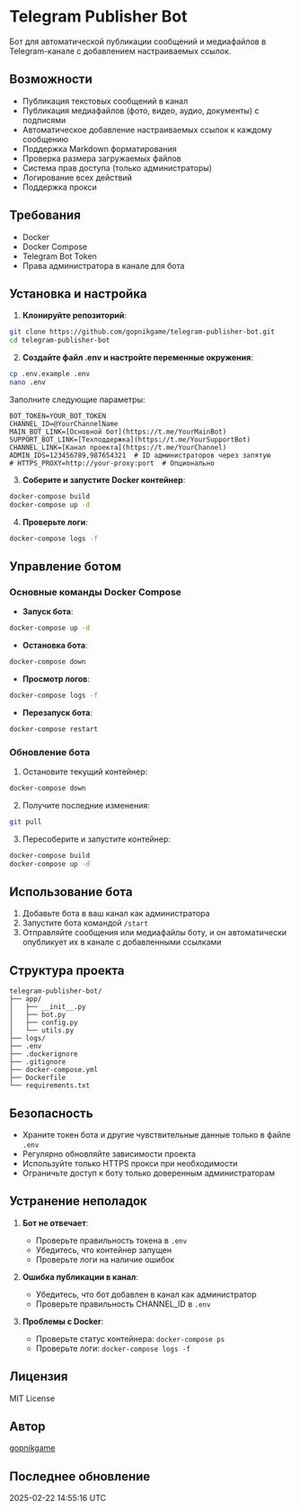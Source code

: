 # Telegram Publisher Bot

Бот для автоматической публикации сообщений и медиафайлов в Telegram-канале с добавлением настраиваемых ссылок.

## Возможности

- Публикация текстовых сообщений в канал
- Публикация медиафайлов (фото, видео, аудио, документы) с подписями
- Автоматическое добавление настраиваемых ссылок к каждому сообщению
- Поддержка Markdown форматирования
- Проверка размера загружаемых файлов
- Система прав доступа (только администраторы)
- Логирование всех действий
- Поддержка прокси

## Требования

- Docker
- Docker Compose
- Telegram Bot Token
- Права администратора в канале для бота

## Установка и настройка

1. **Клонируйте репозиторий**:
```bash
git clone https://github.com/gopnikgame/telegram-publisher-bot.git
cd telegram-publisher-bot
```

2. **Создайте файл .env и настройте переменные окружения**:
```bash
cp .env.example .env
nano .env
```

Заполните следующие параметры:
```plaintext
BOT_TOKEN=YOUR_BOT_TOKEN
CHANNEL_ID=@YourChannelName
MAIN_BOT_LINK=[Основной бот](https://t.me/YourMainBot)
SUPPORT_BOT_LINK=[Техподдержка](https://t.me/YourSupportBot)
CHANNEL_LINK=[Канал проекта](https://t.me/YourChannel)
ADMIN_IDS=123456789,987654321  # ID администраторов через запятую
# HTTPS_PROXY=http://your-proxy:port  # Опционально
```

3. **Соберите и запустите Docker контейнер**:
```bash
docker-compose build
docker-compose up -d
```

4. **Проверьте логи**:
```bash
docker-compose logs -f
```

## Управление ботом

### Основные команды Docker Compose

- **Запуск бота**:
```bash
docker-compose up -d
```

- **Остановка бота**:
```bash
docker-compose down
```

- **Просмотр логов**:
```bash
docker-compose logs -f
```

- **Перезапуск бота**:
```bash
docker-compose restart
```

### Обновление бота

1. Остановите текущий контейнер:
```bash
docker-compose down
```

2. Получите последние изменения:
```bash
git pull
```

3. Пересоберите и запустите контейнер:
```bash
docker-compose build
docker-compose up -d
```

## Использование бота

1. Добавьте бота в ваш канал как администратора
2. Запустите бота командой `/start`
3. Отправляйте сообщения или медиафайлы боту, и он автоматически опубликует их в канале с добавленными ссылками

## Структура проекта

```
telegram-publisher-bot/
├── app/
│   ├── __init__.py
│   ├── bot.py
│   ├── config.py
│   └── utils.py
├── logs/
├── .env
├── .dockerignore
├── .gitignore
├── docker-compose.yml
├── Dockerfile
└── requirements.txt
```

## Безопасность

- Храните токен бота и другие чувствительные данные только в файле `.env`
- Регулярно обновляйте зависимости проекта
- Используйте только HTTPS прокси при необходимости
- Ограничьте доступ к боту только доверенным администраторам

## Устранение неполадок

1. **Бот не отвечает**:
   - Проверьте правильность токена в `.env`
   - Убедитесь, что контейнер запущен
   - Проверьте логи на наличие ошибок

2. **Ошибка публикации в канал**:
   - Убедитесь, что бот добавлен в канал как администратор
   - Проверьте правильность CHANNEL_ID в `.env`

3. **Проблемы с Docker**:
   - Проверьте статус контейнера: `docker-compose ps`
   - Проверьте логи: `docker-compose logs -f`

## Лицензия

MIT License

## Автор

[gopnikgame](https://github.com/gopnikgame)

## Последнее обновление

2025-02-22 14:55:16 UTC
